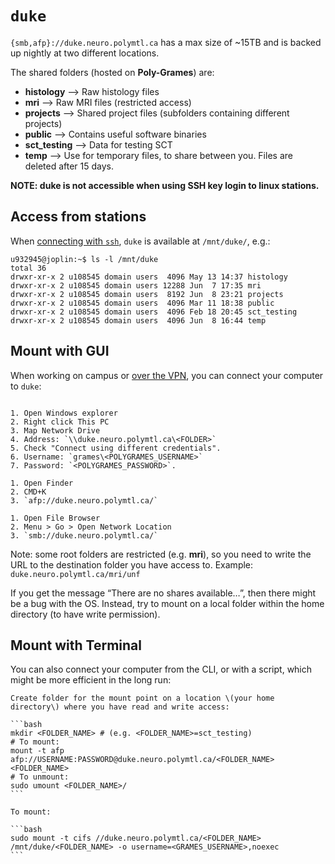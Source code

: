 # `duke`

`{smb,afp}://duke.neuro.polymtl.ca` has a max size of ~15TB and is backed up nightly at two different locations.

The shared folders \(hosted on **Poly-Grames**\) are:

* **histology** –&gt; Raw histology files
* **mri** –&gt; Raw MRI files \(restricted access\)
* **projects** –&gt; Shared project files \(subfolders containing different projects\)
* **public** –&gt; Contains useful software binaries
* **sct\_testing** –&gt; Data for testing SCT
* **temp** –&gt; Use for temporary files, to share between you. Files are deleted after 15 days.

**NOTE: duke is not accessible when using SSH key login to linux stations.**

## Access from stations

When [connecting with `ssh`](../../#ssh-command-line), `duke` is available at `/mnt/duke/`, e.g.:

```
u932945@joplin:~$ ls -l /mnt/duke
total 36
drwxr-xr-x 2 u108545 domain users  4096 May 13 14:37 histology
drwxr-xr-x 2 u108545 domain users 12288 Jun  7 17:35 mri
drwxr-xr-x 2 u108545 domain users  8192 Jun  8 23:21 projects
drwxr-xr-x 2 u108545 domain users  4096 Mar 11 18:38 public
drwxr-xr-x 2 u108545 domain users  4096 Feb 18 20:45 sct_testing
drwxr-xr-x 2 u108545 domain users  4096 Jun  8 16:44 temp
```


## Mount with GUI

When working on campus or [over the VPN](../../#vpn), you can connect your computer to `duke`:

````{tabbed} Windows 10

1. Open Windows explorer
2. Right click This PC
3. Map Network Drive
4. Address: `\\duke.neuro.polymtl.ca\<FOLDER>`
5. Check "Connect using different credentials".
6. Username: `grames\<POLYGRAMES_USERNAME>`
7. Password: `<POLYGRAMES_PASSWORD>`.
````

````{tabbed} macOS
1. Open Finder
2. CMD+K
3. `afp://duke.neuro.polymtl.ca/`
````

````{tabbed} Linux
1. Open File Browser
2. Menu > Go > Open Network Location 
3. `smb://duke.neuro.polymtl.ca/`
````


Note: some root folders are restricted \(e.g. **mri**\), so you need to write the URL to the destination folder you have access to. Example: `duke.neuro.polymtl.ca/mri/unf`

If you get the message “There are no shares available…”, then there might be a bug with the OS. Instead, try to mount on a local folder within the home directory \(to have write permission\).


## Mount with Terminal

You can also connect your computer from the CLI, or with a script, which might be more efficient in the long run:

````{tabbed} Mac OSX
Create folder for the mount point on a location \(your home directory\) where you have read and write access:

```bash
mkdir <FOLDER_NAME> # (e.g. <FOLDER_NAME>=sct_testing)
# To mount:
mount -t afp afp://USERNAME:PASSWORD@duke.neuro.polymtl.ca/<FOLDER_NAME> <FOLDER_NAME>
# To unmount:
sudo umount <FOLDER_NAME>/
```
````

````{tabbed} Linux
To mount:

```bash
sudo mount -t cifs //duke.neuro.polymtl.ca/<FOLDER_NAME> /mnt/duke/<FOLDER_NAME> -o username=<GRAMES_USERNAME>,noexec
```
````

